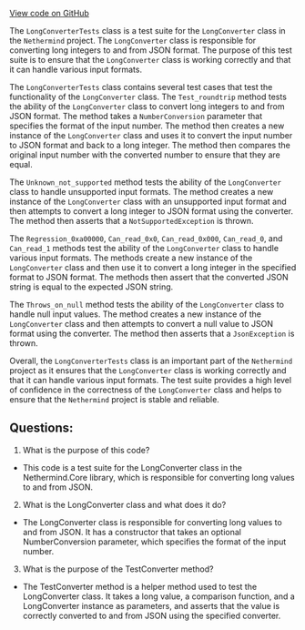 [View code on GitHub](https://github.com/nethermindeth/nethermind/Nethermind.Core.Test/Json/LongConverterTests.cs)

The `LongConverterTests` class is a test suite for the `LongConverter` class in the `Nethermind` project. The `LongConverter` class is responsible for converting long integers to and from JSON format. The purpose of this test suite is to ensure that the `LongConverter` class is working correctly and that it can handle various input formats.

The `LongConverterTests` class contains several test cases that test the functionality of the `LongConverter` class. The `Test_roundtrip` method tests the ability of the `LongConverter` class to convert long integers to and from JSON format. The method takes a `NumberConversion` parameter that specifies the format of the input number. The method then creates a new instance of the `LongConverter` class and uses it to convert the input number to JSON format and back to a long integer. The method then compares the original input number with the converted number to ensure that they are equal.

The `Unknown_not_supported` method tests the ability of the `LongConverter` class to handle unsupported input formats. The method creates a new instance of the `LongConverter` class with an unsupported input format and then attempts to convert a long integer to JSON format using the converter. The method then asserts that a `NotSupportedException` is thrown.

The `Regression_0xa00000`, `Can_read_0x0`, `Can_read_0x000`, `Can_read_0`, and `Can_read_1` methods test the ability of the `LongConverter` class to handle various input formats. The methods create a new instance of the `LongConverter` class and then use it to convert a long integer in the specified format to JSON format. The methods then assert that the converted JSON string is equal to the expected JSON string.

The `Throws_on_null` method tests the ability of the `LongConverter` class to handle null input values. The method creates a new instance of the `LongConverter` class and then attempts to convert a null value to JSON format using the converter. The method then asserts that a `JsonException` is thrown.

Overall, the `LongConverterTests` class is an important part of the `Nethermind` project as it ensures that the `LongConverter` class is working correctly and that it can handle various input formats. The test suite provides a high level of confidence in the correctness of the `LongConverter` class and helps to ensure that the `Nethermind` project is stable and reliable.
## Questions: 
 1. What is the purpose of this code?
- This code is a test suite for the LongConverter class in the Nethermind.Core library, which is responsible for converting long values to and from JSON.

2. What is the LongConverter class and what does it do?
- The LongConverter class is responsible for converting long values to and from JSON. It has a constructor that takes an optional NumberConversion parameter, which specifies the format of the input number.

3. What is the purpose of the TestConverter method?
- The TestConverter method is a helper method used to test the LongConverter class. It takes a long value, a comparison function, and a LongConverter instance as parameters, and asserts that the value is correctly converted to and from JSON using the specified converter.